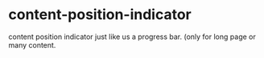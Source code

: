 # content-position-indicator
content position indicator just like us a progress bar. (only for long page or many content.
